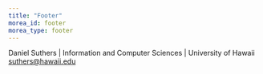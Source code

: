 ```yaml
---
title: "Footer"
morea_id: footer
morea_type: footer
---
```


Daniel Suthers | Information and Computer Sciences | University of Hawaii <br>
suthers@hawaii.edu

